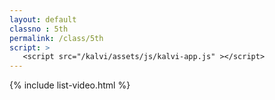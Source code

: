 ```yaml
---
layout: default
classno : 5th
permalink: /class/5th
script: >
   <script src="/kalvi/assets/js/kalvi-app.js" ></script>
---
```


{% include list-video.html %}
